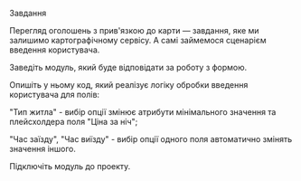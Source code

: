 Завдання

Перегляд оголошень з прив'язкою до карти — завдання, яке ми залишимо картографічному сервісу. А самі займемося сценарієм введення користувача.



Заведіть модуль, який буде відповідати за роботу з формою.



Опишіть у ньому код, який реалізує логіку обробки введення користувача для полів:



"Тип житла" - вибір опції змінює атрибути мінімального значення та плейсхолдера поля "Ціна за ніч";



"Час заїзду", "Час виїзду" - вибір опції одного поля автоматично змінять значення іншого.

Підключіть модуль до проекту.

